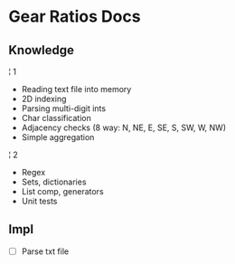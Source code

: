 # Gear Ratios Docs

## Knowledge

¦ 1

- Reading text file into memory
- 2D indexing
- Parsing multi-digit ints
- Char classification
- Adjacency checks (8 way: N, NE, E, SE, S, SW, W, NW)
- Simple aggregation

¦ 2

- Regex
- Sets, dictionaries
- List comp, generators
- Unit tests

## Impl

- [ ] Parse txt file
